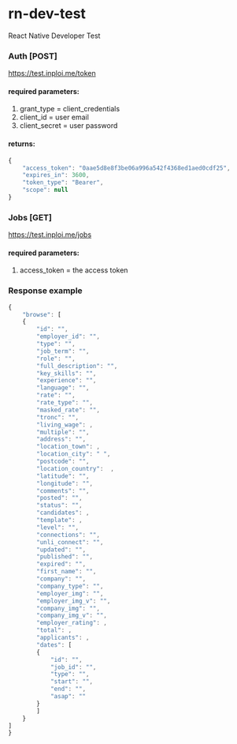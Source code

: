 # rn-dev-test
React Native Developer Test
### Auth [POST]
https://test.inploi.me/token
#### required parameters:
1. grant_type = client_credentials
2. client_id = user email
3. client_secret = user password

#### returns:
```javascript
{
    "access_token": "0aae5d8e8f3be06a996a542f4368ed1aed0cdf25",
    "expires_in": 3600,
    "token_type": "Bearer",
    "scope": null
}
```
### Jobs [GET]
https://test.inploi.me/jobs
#### required parameters:
1. access_token = the access token
### Response example
```javascript
{
    "browse": [
    {
        "id": "",
        "employer_id": "",
        "type": "",
        "job_term": "",
        "role": "",
        "full_description": "",
        "key_skills": "",
        "experience": "",
        "language": "",
        "rate": "",
        "rate_type": "",
        "masked_rate": "",
        "tronc": "",
        "living_wage": ,
        "multiple": "",
        "address": "",
        "location_town": ,
        "location_city": " ",
        "postcode": "",
        "location_country":  ,
        "latitude": "",
        "longitude": "",
        "comments": "",
        "posted": "",
        "status": "",
        "candidates": ,
        "template": ,
        "level": "",
        "connections": "",
        "unli_connect": "",
        "updated": "",
        "published": "",
        "expired": "",
        "first_name": "",
        "company": "",
        "company_type": "",
        "employer_img": "",
        "employer_img_v": "",
        "company_img": "",
        "company_img_v": "",
        "employer_rating": ,
        "total": ,
        "applicants": ,
        "dates": [
        {
            "id": "",
            "job_id": "",
            "type": "",
            "start": "",
            "end": "",
            "asap": ""
        }
        ]
    }
]
}
```
